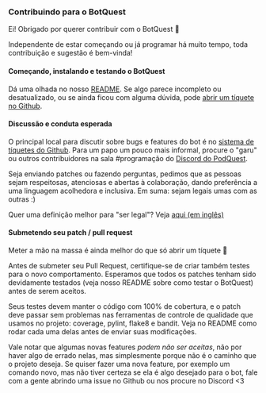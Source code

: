 ### Contribuindo para o BotQuest

Ei! Obrigado por querer contribuir com o BotQuest 🎉

Independente de estar começando ou já programar há muito tempo, toda contribuição e sugestão é bem-vinda!


#### Começando, instalando e testando o BotQuest

Dá uma olhada no nosso [README](https://github.com/garu/BotQuest/README.md). Se algo parece incompleto ou desatualizado, ou se ainda ficou com alguma dúvida, pode [abrir um tíquete no Github](https://github.com/garu/BotQuest/issues/new/choose).


#### Discussão e conduta esperada

O principal local para discutir sobre bugs e features do bot é no [sistema de tíquetes do Github](https://github.com/garu/BotQuest/issues). Para um papo um pouco mais informal, procure o "garu" ou outros contribuidores na sala #programação do [Discord do PodQuest](https://discord.gg/6Wrnttn).

Seja enviando patches ou fazendo perguntas, pedimos que as pessoas sejam respeitosas, atenciosas e abertas à colaboração, dando preferência a uma linguagem acolhedora e inclusiva. Em suma: sejam legais umas com as
outras :)

Quer uma definição melhor para "ser legal"? Veja [aqui (em inglês)](https://github.com/stumpsyn/policies/blob/master/citizen_code_of_conduct.md)


#### Submetendo seu patch / pull request

Meter a mão na massa é ainda melhor do que só abrir um tíquete 🥰

Antes de submeter seu Pull Request, certifique-se de criar também testes para o novo comportamento. Esperamos que todos os patches tenham sido devidamente testados (veja nosso README sobre como testar o BotQuest) antes de serem aceitos.

Seus testes devem manter o código com 100% de cobertura, e o patch deve passar sem problemas nas ferramentas de controle de qualidade que usamos no projeto: coverage, pylint, flake8 e bandit. Veja no README como rodar cada uma delas antes de enviar suas modificações.

Vale notar que algumas novas features _podem não ser aceitas_, não por haver algo de errado nelas, mas simplesmente porque não é o caminho que o projeto deseja. Se quiser fazer uma nova feature, por exemplo um comando novo, mas não tiver certeza se ela é algo desejado para o bot, fale com a gente abrindo uma issue no Github ou nos procure no Discord <3
